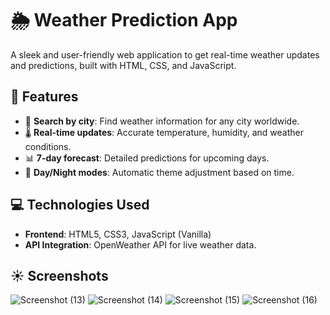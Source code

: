 # 🌦️ Weather Prediction App

A sleek and user-friendly web application to get real-time weather updates and predictions, built with HTML, CSS, and JavaScript.

## 🚀 Features
- 📍 **Search by city**: Find weather information for any city worldwide.
- 🌡️ **Real-time updates**: Accurate temperature, humidity, and weather conditions.
- 📊 **7-day forecast**: Detailed predictions for upcoming days.
- 🌙 **Day/Night modes**: Automatic theme adjustment based on time.

## 💻 Technologies Used
- **Frontend**: HTML5, CSS3, JavaScript (Vanilla)
- **API Integration**: OpenWeather API for live weather data.

## ☀️ Screenshots
![Screenshot (13)](https://github.com/user-attachments/assets/4d27db3f-3a67-4349-9962-5c9a818b1f62)
![Screenshot (14)](https://github.com/user-attachments/assets/14b9dcc6-2203-4861-ade5-adaec82f3891)
![Screenshot (15)](https://github.com/user-attachments/assets/701125db-5398-44d6-8d73-fee688605f30)
![Screenshot (16)](https://github.com/user-attachments/assets/bbac9c22-06db-43c4-9d8d-65c480432717)

